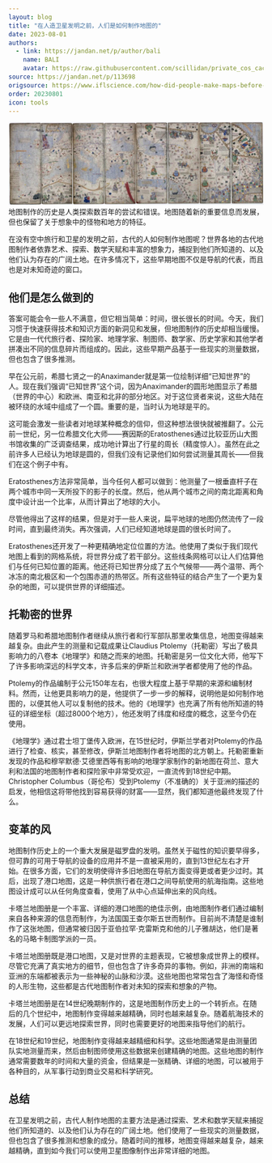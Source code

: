 ```yaml
---
layout: blog
title: "在人造卫星发明之前，人们是如何制作地图的"
date: 2023-08-01
authors:
  - link: https://jandan.net/p/author/bali
    name: BALI
    avatar: https://raw.githubusercontent.com/scillidan/private_cos_cache/main/avater/jin.png
source: https://jandan.net/p/113698
origsource: https://www.iflscience.com/how-did-people-make-maps-before-satellites-were-invented-70042
order: 20230801
icon: tools
---
```


![](media/113698_01.jpg)
地图制作的历史是人类探索数百年的尝试和错误。地图随着新的重要信息而发展，但也保留了关于想象中的怪物和地方的特征。

在没有空中旅行和卫星的发明之前，古代的人如何制作地图呢？世界各地的古代地图制作者依靠艺术、探索、数学天赋和丰富的想象力，捕捉到他们所知道的、以及他们认为存在的广阔土地。在许多情况下，这些早期地图不仅是导航的代表，而且也是对未知奇迹的窗口。

## 他们是怎么做到的

答案可能会令一些人不满意，但它相当简单：时间，很长很长的时间。今天，我们习惯于快速获得技术和知识方面的新洞见和发展，但地图制作的历史却相当缓慢。它是由一代代旅行者、探险家、地理学家、制图师、数学家、历史学家和其他学者拼凑出不同的信息碎片而组成的。因此，这些早期产品基于一些现实的测量数据，但也包含了很多推测。

早在公元前，希腊七贤之一的Anaximander就是第一位绘制详细“已知世界”的人。现在我们强调“已知世界”这个词，因为Anaximander的圆形地图显示了希腊（世界的中心）和欧洲、南亚和北非的部分地区。对于这位贤者来说，这些大陆在被环绕的水域中组成了一个圆。重要的是，当时认为地球是平的。

这可能会激发一些读者对地球某种概念的信仰，但这种想法很快就被推翻了。公元前一世纪，另一位希腊文化大师——赛因斯的Eratosthenes通过比较亚历山大图书馆收集的广泛调查结果，成功地计算出了行星的周长（精度惊人）。虽然在此之前许多人已经认为地球是圆的，但我们没有记录他们如何尝试测量其周长——但我们在这个例子中有。

Eratosthenes方法非常简单，当今任何人都可以做到：他测量了一根垂直杆子在两个城市中同一天所投下的影子的长度。然后，他从两个城市之间的南北距离和角度中设计出一个比率，从而计算出了地球的大小。

尽管他得出了这样的结果，但是对于一些人来说，扁平地球的地图仍然流传了一段时间，直到最终消失。再次强调，人们已经知道地球是圆的很长时间了。

Eratosthenes还开发了一种更精确地定位位置的方法。他使用了类似于我们现代地图上看到的网格系统，将世界分成了若干部分。这些线条网格可以让人们估算他们与任何已知位置的距离。他还将已知世界分成了五个气候带——两个温带、两个冰冻的南北极区和一个包围赤道的热带区。所有这些特征的结合产生了一个更为复杂的地图，可以提供世界的详细描述。

## 托勒密的世界

随着罗马和希腊地图制作者继续从旅行者和行军部队那里收集信息，地图变得越来越复杂。由此产生的测量和记载成果让Claudius Ptolemy（托勒密）写出了极具影响力的八卷本《地理学》和随之而来的地图。托勒密是另一位文化大师，他写下了许多影响深远的科学文本，许多后来的伊斯兰和欧洲学者都使用了他的作品。

Ptolemy的作品编制于公元150年左右，也很大程度上基于早期的来源和编制材料。然而，让他更具影响力的是，他提供了一步一步的解释，说明他是如何制作地图的，以便其他人可以复制他的技术。他的《地理学》也充满了所有他所知道的特征的详细坐标（超过8000个地方），他还发明了纬度和经度的概念，这至今仍在使用。

《地理学》通过君士坦丁堡传入欧洲，在15世纪时，伊斯兰学者对Ptolemy的作品进行了检查、核实，甚至修改，伊斯兰地图制作者将地图的北方朝上。托勒密重新发现的作品和穆罕默德·艾德里西等有影响的地理学家制作的新地图在荷兰、意大利和法国的地图制作者和探险家中非常受欢迎，一直流传到18世纪中期。Christopher Columbus（哥伦布）受到Ptolemy（不准确的）关于亚洲的描述的启发，他相信这将带他找到容易获得的财富——显然，我们都知道他最终发现了什么。

## 变革的风

地图制作历史上的一个重大发展是磁罗盘的发明。虽然关于磁性的知识要早得多，但可靠的可用于导航的设备的应用并不是一直被采用的，直到13世纪左右才开始。在很多方面，它们的发明使得许多旧地图在导航方面变得更或者更少过时。其后，出现了港口地图，这是一种供旅行者在港口之间导航使用的航海指南。这些地图设计成可以从任何角度查看，使用了从中心点延伸出来的风向线。

卡塔兰地图册是一个丰富、详细的港口地图的绝佳示例，由地图制作者们通过编制来自各种来源的信息而制作，为法国国王查尔斯五世而制作。目前尚不清楚是谁制作了这张地图，但通常被归因于亚伯拉罕·克雷斯克和他的儿子雅胡达，他们是著名的马略卡制图学派的一员。

卡塔兰地图册既是港口地图，又是对世界的主题表现，它被想象成世界上的模样。尽管它充满了真实地方的细节，但也包含了许多奇异的事物。例如，非洲的南端和亚洲的东端都被表示为一些神秘的山脉和沙漠。这些地图也常常包含了海怪和奇怪的人形生物，这些都是古代地图制作者对未知的探索和想象的产物。

卡塔兰地图册是在14世纪晚期制作的，这是地图制作历史上的一个转折点。在随后的几个世纪中，地图制作变得越来越精确，同时也越来越复杂。随着航海技术的发展，人们可以更远地探索世界，同时也需要更好的地图来指导他们的航行。

在18世纪和19世纪，地图制作变得越来越精细和科学。这些地图通常是由测量团队实地测量而来，然后由制图师使用这些数据来创建精确的地图。这些地图的制作通常需要数年的时间和大量的资金，但结果是一张精确、详细的地图，可以被用于各种目的，从军事行动到商业交易和科学研究。

## 总结

在卫星发明之前，古代人制作地图的主要方法是通过探索、艺术和数学天赋来捕捉他们所知道的、以及他们认为存在的广阔土地。他们使用了一些现实的测量数据，但也包含了很多推测和想象的成分。随着时间的推移，地图变得越来越复杂，越来越精确，直到如今我们可以使用卫星图像制作出非常详细的地图。